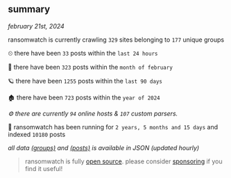 
## summary
_february 21st, 2024_

ransomwatch is currently crawling `329` sites belonging to `177` unique groups

⏲ there have been `33` posts within the `last 24 hours`

🦈 there have been `323` posts within the `month of february`

🪐 there have been `1255` posts within the `last 90 days`

🏚 there have been `723` posts within the `year of 2024`

_⚙️ there are currently `94` online hosts & `107` custom parsers._

🦕 ransomwatch has been running for `2 years, 5 months and 15 days` and indexed `10180` posts

_all data  [(groups)](http://ransomwhat.telemetry.ltd/groups) and [(posts)](http://ransomwhat.telemetry.ltd/posts) is available in JSON (updated hourly)_

> ransomwatch is fully [open source](https://github.com/joshhighet/ransomwatch#ransomwatch--). please consider [sponsoring](https://github.com/sponsors/joshhighet) if you find it useful!
